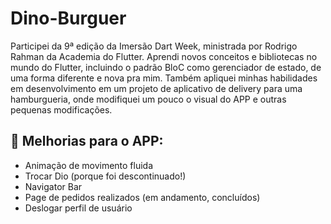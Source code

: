 # Dino-Burguer

Participei da 9ª edição da Imersão Dart Week, ministrada por Rodrigo Rahman da Academia do Flutter. Aprendi novos conceitos e bibliotecas no mundo do Flutter, incluindo o padrão BloC como gerenciador de estado, de uma forma diferente e nova pra mim. Também apliquei minhas habilidades em desenvolvimento em um projeto de aplicativo de delivery para uma hamburgueria, onde modifiquei um pouco o visual do APP e outras pequenas modificações.

## 👾 Melhorias para o APP:
- Animação de movimento fluida
- Trocar Dio (porque foi descontinuado!)
- Navigator Bar
- Page de pedidos realizados (em andamento, concluídos)
- Deslogar perfil de usuário
